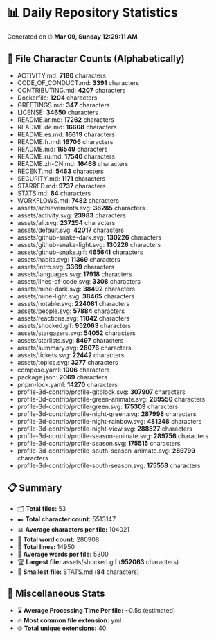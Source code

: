 # 📊 Daily Repository Statistics
Generated on ⏰ **Mar 09, Sunday 12:29:11 AM**

## 📂 File Character Counts (Alphabetically)
- ACTIVITY.md: **7180** characters
- CODE_OF_CONDUCT.md: **3391** characters
- CONTRIBUTING.md: **4207** characters
- Dockerfile: **1204** characters
- GREETINGS.md: **347** characters
- LICENSE: **34650** characters
- README.ar.md: **17262** characters
- README.de.md: **16608** characters
- README.es.md: **16619** characters
- README.fr.md: **16706** characters
- README.md: **16549** characters
- README.ru.md: **17540** characters
- README.zh-CN.md: **16468** characters
- RECENT.md: **5463** characters
- SECURITY.md: **1171** characters
- STARRED.md: **9737** characters
- STATS.md: **84** characters
- WORKFLOWS.md: **7482** characters
- assets/achievements.svg: **38285** characters
- assets/activity.svg: **23983** characters
- assets/all.svg: **237254** characters
- assets/default.svg: **42017** characters
- assets/github-snake-dark.svg: **130226** characters
- assets/github-snake-light.svg: **130226** characters
- assets/github-snake.gif: **465641** characters
- assets/habits.svg: **11369** characters
- assets/intro.svg: **3369** characters
- assets/languages.svg: **17918** characters
- assets/lines-of-code.svg: **3308** characters
- assets/mine-dark.svg: **38492** characters
- assets/mine-light.svg: **38465** characters
- assets/notable.svg: **224081** characters
- assets/people.svg: **57884** characters
- assets/reactions.svg: **11042** characters
- assets/shocked.gif: **952063** characters
- assets/stargazers.svg: **54052** characters
- assets/starlists.svg: **8497** characters
- assets/summary.svg: **28076** characters
- assets/tickets.svg: **22442** characters
- assets/topics.svg: **3277** characters
- compose.yaml: **1006** characters
- package.json: **2069** characters
- pnpm-lock.yaml: **14270** characters
- profile-3d-contrib/profile-gitblock.svg: **307907** characters
- profile-3d-contrib/profile-green-animate.svg: **289550** characters
- profile-3d-contrib/profile-green.svg: **175309** characters
- profile-3d-contrib/profile-night-green.svg: **287998** characters
- profile-3d-contrib/profile-night-rainbow.svg: **481248** characters
- profile-3d-contrib/profile-night-view.svg: **288527** characters
- profile-3d-contrib/profile-season-animate.svg: **289756** characters
- profile-3d-contrib/profile-season.svg: **175515** characters
- profile-3d-contrib/profile-south-season-animate.svg: **289799** characters
- profile-3d-contrib/profile-south-season.svg: **175558** characters

## 📋 Summary
- 🗂️ **Total files:** 53
- ✒️ **Total character count:** 5513147
- 📊 **Average characters per file:** 104021
- 📝 **Total word count:** 280908
- 🧾 **Total lines:** 14950
- 📐 **Average words per file:** 5300
- 🏆 **Largest file:** assets/shocked.gif (**952063** characters)
- 🥉 **Smallest file:** STATS.md (**84** characters)

## 🌟 Miscellaneous Stats
- ⌛ **Average Processing Time Per file:** ~0.5s (estimated)
- 🔥 **Most common file extension:** yml
- 🌐 **Total unique extensions:** 40
